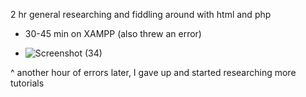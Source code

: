 2 hr general researching and fiddling around with html and php
+ 30-45 min on XAMPP (also threw an error)

+ ![Screenshot (34)](https://github.com/KirstenMayland/cs61databases/assets/102620915/ed4e3faa-262b-42b8-9f0d-4e75e10c67cf)

^ another hour of errors later, I gave up and started researching more tutorials

